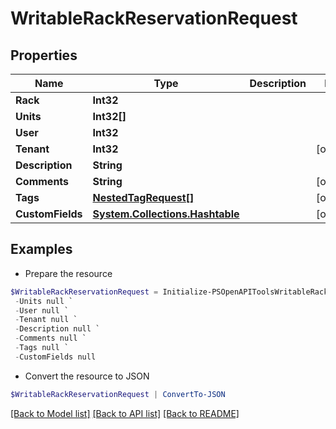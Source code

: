 # WritableRackReservationRequest
## Properties

Name | Type | Description | Notes
------------ | ------------- | ------------- | -------------
**Rack** | **Int32** |  | 
**Units** | **Int32[]** |  | 
**User** | **Int32** |  | 
**Tenant** | **Int32** |  | [optional] 
**Description** | **String** |  | 
**Comments** | **String** |  | [optional] 
**Tags** | [**NestedTagRequest[]**](NestedTagRequest.md) |  | [optional] 
**CustomFields** | [**System.Collections.Hashtable**](AnyType.md) |  | [optional] 

## Examples

- Prepare the resource
```powershell
$WritableRackReservationRequest = Initialize-PSOpenAPIToolsWritableRackReservationRequest  -Rack null `
 -Units null `
 -User null `
 -Tenant null `
 -Description null `
 -Comments null `
 -Tags null `
 -CustomFields null
```

- Convert the resource to JSON
```powershell
$WritableRackReservationRequest | ConvertTo-JSON
```

[[Back to Model list]](../README.md#documentation-for-models) [[Back to API list]](../README.md#documentation-for-api-endpoints) [[Back to README]](../README.md)

